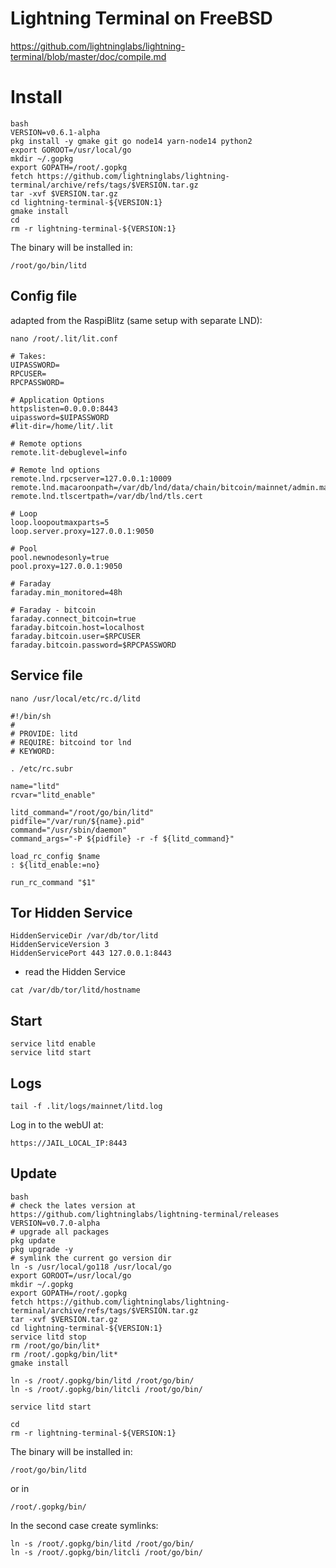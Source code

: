 # Lightning Terminal on FreeBSD

https://github.com/lightninglabs/lightning-terminal/blob/master/doc/compile.md

# Install

```
bash
VERSION=v0.6.1-alpha
pkg install -y gmake git go node14 yarn-node14 python2
export GOROOT=/usr/local/go
mkdir ~/.gopkg
export GOPATH=/root/.gopkg
fetch https://github.com/lightninglabs/lightning-terminal/archive/refs/tags/$VERSION.tar.gz
tar -xvf $VERSION.tar.gz
cd lightning-terminal-${VERSION:1}
gmake install
cd
rm -r lightning-terminal-${VERSION:1}
```

The binary will be installed in:
```
/root/go/bin/litd
```

## Config file
adapted from the RaspiBlitz (same setup with separate LND):

```
nano /root/.lit/lit.conf

```
```
# Takes:
UIPASSWORD=
RPCUSER=
RPCPASSWORD=
```
```
# Application Options
httpslisten=0.0.0.0:8443
uipassword=$UIPASSWORD
#lit-dir=/home/lit/.lit

# Remote options
remote.lit-debuglevel=info

# Remote lnd options
remote.lnd.rpcserver=127.0.0.1:10009
remote.lnd.macaroonpath=/var/db/lnd/data/chain/bitcoin/mainnet/admin.macaroon
remote.lnd.tlscertpath=/var/db/lnd/tls.cert

# Loop
loop.loopoutmaxparts=5
loop.server.proxy=127.0.0.1:9050

# Pool
pool.newnodesonly=true
pool.proxy=127.0.0.1:9050

# Faraday
faraday.min_monitored=48h

# Faraday - bitcoin
faraday.connect_bitcoin=true
faraday.bitcoin.host=localhost
faraday.bitcoin.user=$RPCUSER
faraday.bitcoin.password=$RPCPASSWORD
```

## Service file

```
nano /usr/local/etc/rc.d/litd
```

```
#!/bin/sh
#
# PROVIDE: litd
# REQUIRE: bitcoind tor lnd
# KEYWORD:

. /etc/rc.subr

name="litd"
rcvar="litd_enable"

litd_command="/root/go/bin/litd"
pidfile="/var/run/${name}.pid"
command="/usr/sbin/daemon"
command_args="-P ${pidfile} -r -f ${litd_command}"

load_rc_config $name
: ${litd_enable:=no}

run_rc_command "$1"
```

## Tor Hidden Service

```
HiddenServiceDir /var/db/tor/litd
HiddenServiceVersion 3
HiddenServicePort 443 127.0.0.1:8443
```
* read the Hidden Service
```
cat /var/db/tor/litd/hostname
```
## Start
```
service litd enable
service litd start
```

## Logs
```
tail -f .lit/logs/mainnet/litd.log
```

Log in to the webUI at:
```
https://JAIL_LOCAL_IP:8443
```

## Update
```
bash
# check the lates version at https://github.com/lightninglabs/lightning-terminal/releases
VERSION=v0.7.0-alpha
# upgrade all packages
pkg update
pkg upgrade -y
# symlink the current go version dir
ln -s /usr/local/go118 /usr/local/go
export GOROOT=/usr/local/go
mkdir ~/.gopkg
export GOPATH=/root/.gopkg
fetch https://github.com/lightninglabs/lightning-terminal/archive/refs/tags/$VERSION.tar.gz
tar -xvf $VERSION.tar.gz
cd lightning-terminal-${VERSION:1}
service litd stop
rm /root/go/bin/lit*
rm /root/.gopkg/bin/lit*
gmake install

ln -s /root/.gopkg/bin/litd /root/go/bin/
ln -s /root/.gopkg/bin/litcli /root/go/bin/

service litd start

cd
rm -r lightning-terminal-${VERSION:1}
```

The binary will be installed in:
```
/root/go/bin/litd
```
or in
```
/root/.gopkg/bin/
```

In the second case create symlinks:
```
ln -s /root/.gopkg/bin/litd /root/go/bin/
ln -s /root/.gopkg/bin/litcli /root/go/bin/
```